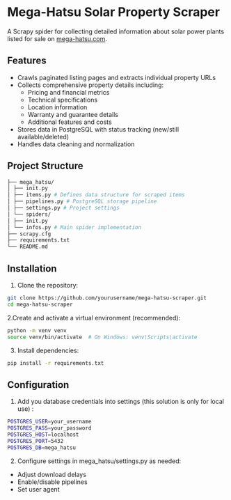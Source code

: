 # Mega-Hatsu Solar Property Scraper

A Scrapy spider for collecting detailed information about solar power plants listed for sale on [mega-hatsu.com](https://mega-hatsu.com).

## Features

- Crawls paginated listing pages and extracts individual property URLs
- Collects comprehensive property details including:
  - Pricing and financial metrics
  - Technical specifications
  - Location information
  - Warranty and guarantee details
  - Additional features and costs
- Stores data in PostgreSQL with status tracking (new/still available/deleted)
- Handles data cleaning and normalization

## Project Structure
```bash
├── mega_hatsu/
│ ├── init.py
│ ├── items.py # Defines data structure for scraped items
│ ├── pipelines.py # PostgreSQL storage pipeline
│ ├── settings.py # Project settings
│ └── spiders/
│ ├── init.py
│ └── infos.py # Main spider implementation
├── scrapy.cfg
├── requirements.txt
└── README.md
```


## Installation

1. Clone the repository:
```bash
git clone https://github.com/yourusername/mega-hatsu-scraper.git
cd mega-hatsu-scraper
```

2.Create and activate a virtual environment (recommended):
```bash
python -m venv venv
source venv/bin/activate  # On Windows: venv\Scripts\activate
```

3. Install dependencies:
```bash
pip install -r requirements.txt
```

## Configuration

1. Add you database credentials into settings (this solution is only for local use) : 
```bash
POSTGRES_USER=your_username
POSTGRES_PASS=your_password
POSTGRES_HOST=localhost
POSTGRES_PORT=5432
POSTGRES_DB=mega_hatsu
```
2. Configure settings in mega_hatsu/settings.py as needed: 
- Adjust download delays
- Enable/disable pipelines
- Set user agent

